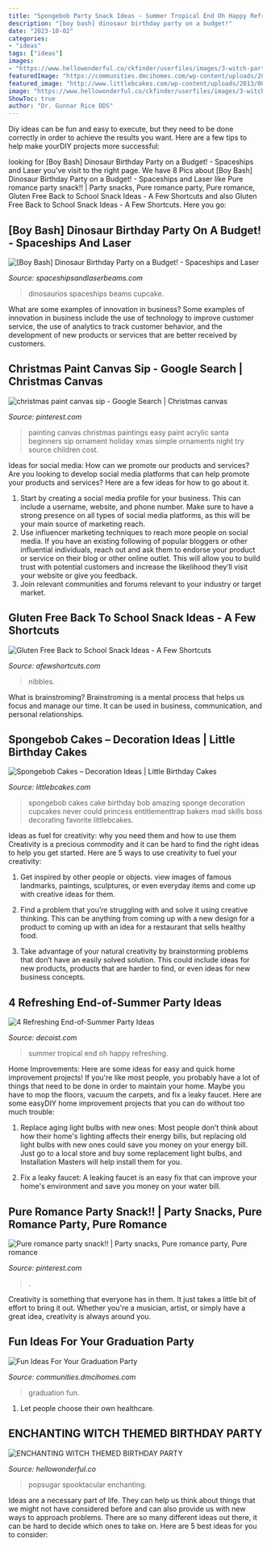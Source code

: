 ```yaml
---
title: "Spongebob Party Snack Ideas - Summer Tropical End Oh Happy Refreshing"
description: "[boy bash] dinosaur birthday party on a budget!"
date: "2023-10-02"
categories:
- "ideas"
tags: ["ideas"]
images:
- "https://www.hellowonderful.co/ckfinder/userfiles/images/3-witch-party-kids(1).jpg"
featuredImage: "https://communities.dmcihomes.com/wp-content/uploads/2015/03/graduation-food-ideas.jpg"
featured_image: "http://www.littlebcakes.com/wp-content/uploads/2013/08/Spongebob-Cakes.jpg"
image: "https://www.hellowonderful.co/ckfinder/userfiles/images/3-witch-party-kids(1).jpg"
ShowToc: true
author: "Dr. Gunnar Rice DDS"
---
```



Diy ideas can be fun and easy to execute, but they need to be done correctly in order to achieve the results you want. Here are a few tips to help make yourDIY projects more successful:

	

		
looking for [Boy Bash] Dinosaur Birthday Party on a Budget! - Spaceships and Laser you've visit to the right page. We have 8 Pics about [Boy Bash] Dinosaur Birthday Party on a Budget! - Spaceships and Laser like Pure romance party snack!! | Party snacks, Pure romance party, Pure romance, Gluten Free Back to School Snack Ideas - A Few Shortcuts and also Gluten Free Back to School Snack Ideas - A Few Shortcuts. Here you go:
		
    
## [Boy Bash] Dinosaur Birthday Party On A Budget! - Spaceships And Laser

<img loading=lazy src="https://spaceshipsandlaserbeams.com/wp-content/uploads/2015/09/dinosaur-birthday-party-ideas-on-a-budget.jpg.jpg" onerror="this.onerror=null;this.src='https://tse1.mm.bing.net/th?id=OIP.jGsNwoCUIp6yU4tyU9TfnAHaLH&amp;pid=15.1';" alt="[Boy Bash] Dinosaur Birthday Party on a Budget! - Spaceships and Laser">

_Source: spaceshipsandlaserbeams.com_

>dinosaurios spaceships beams cupcake. 

	

What are some examples of innovation in business?
Some examples of innovation in business include the use of technology to improve customer service, the use of analytics to track customer behavior, and the development of new products or services that are better received by customers.

    
## Christmas Paint Canvas Sip - Google Search | Christmas Canvas

<img loading=lazy src="https://i.pinimg.com/736x/71/89/72/718972e7768a0cb0da99eb58fc84b7e9--santa-paintings-christmas-paintings.jpg" onerror="this.onerror=null;this.src='https://tse4.mm.bing.net/th?id=OIP.Lh0KfTmzKa6ZZzKUZ2QxWAHaJ6&amp;pid=15.1';" alt="christmas paint canvas sip - Google Search | Christmas canvas">

_Source: pinterest.com_

>painting canvas christmas paintings easy paint acrylic santa beginners sip ornament holiday xmas simple ornaments night try source children cost. 

	

Ideas for social media: How can we promote our products and services?
Are you looking to develop social media platforms that can help promote your products and services? Here are a few ideas for how to go about it. 
1. Start by creating a social media profile for your business. This can include a username, website, and phone number. Make sure to have a strong presence on all types of social media platforms, as this will be your main source of marketing reach. 
2. Use influencer marketing techniques to reach more people on social media. If you have an existing following of popular bloggers or other influential individuals, reach out and ask them to endorse your product or service on their blog or other online outlet. This will allow you to build trust with potential customers and increase the likelihood they’ll visit your website or give you feedback. 
3. Join relevant communities and forums relevant to your industry or target market.

    
## Gluten Free Back To School Snack Ideas - A Few Shortcuts

<img loading=lazy src="https://afewshortcuts.com/wp-content/uploads/2015/08/Gluten-Free-Back-to-School-Snacks.jpg" onerror="this.onerror=null;this.src='https://tse3.mm.bing.net/th?id=OIP.zgtDUM3KC4XQAO4wxfpPWQHaLG&amp;pid=15.1';" alt="Gluten Free Back to School Snack Ideas - A Few Shortcuts">

_Source: afewshortcuts.com_

>nibbles. 

	

What is brainstroming? Brainstroming is a mental process that helps us focus and manage our time. It can be used in business, communication, and personal relationships.

    
## Spongebob Cakes – Decoration Ideas | Little Birthday Cakes

<img loading=lazy src="http://www.littlebcakes.com/wp-content/uploads/2013/08/Spongebob-Cakes.jpg" onerror="this.onerror=null;this.src='https://tse1.mm.bing.net/th?id=OIP.9Z6QYybYzknQwgf_HMOPBAHaLr&amp;pid=15.1';" alt="Spongebob Cakes – Decoration Ideas | Little Birthday Cakes">

_Source: littlebcakes.com_

>spongebob cakes cake birthday bob amazing sponge decoration cupcakes never could princess entitlementtrap bakers mad skills boss decorating favorite littlebcakes. 

	

Ideas as fuel for creativity: why you need them and how to use them
Creativity is a precious commodity and it can be hard to find the right ideas to help you get started. Here are 5 ways to use creativity to fuel your creativity:
1. Get inspired by other people or objects. view images of famous landmarks, paintings, sculptures, or even everyday items and come up with creative ideas for them.

2. Find a problem that you’re struggling with and solve it using creative thinking. This can be anything from coming up with a new design for a product to coming up with an idea for a restaurant that sells healthy food.

3. Take advantage of your natural creativity by brainstorming problems that don’t have an easily solved solution. This could include ideas for new products, products that are harder to find, or even ideas for new business concepts.


    
## 4 Refreshing End-of-Summer Party Ideas

<img loading=lazy src="http://cdn.decoist.com/wp-content/uploads/2015/08/Tropical-party-style-from-Oh-Happy-Day.jpg" onerror="this.onerror=null;this.src='https://tse3.mm.bing.net/th?id=OIP._Fs5n8kR8fzNMVmHrCVQYQHaLH&amp;pid=15.1';" alt="4 Refreshing End-of-Summer Party Ideas">

_Source: decoist.com_

>summer tropical end oh happy refreshing. 

	

Home Improvements: Here are some ideas for easy and quick home improvement projects!
If you're like most people, you probably have a lot of things that need to be done in order to maintain your home. Maybe you have to mop the floors, vacuum the carpets, and fix a leaky faucet. Here are some easyDIY home improvement projects that you can do without too much trouble:
1. Replace aging light bulbs with new ones: Most people don't think about how their home's lighting affects their energy bills, but replacing old light bulbs with new ones could save you money on your energy bill. Just go to a local store and buy some replacement light bulbs, and Installation Masters will help install them for you.

2. Fix a leaky faucet: A leaking faucet is an easy fix that can improve your home's environment and save you money on your water bill.

    
## Pure Romance Party Snack!! | Party Snacks, Pure Romance Party, Pure Romance

<img loading=lazy src="https://i.pinimg.com/originals/03/eb/bf/03ebbfba5df6bd193dce7f78985d789d.jpg" onerror="this.onerror=null;this.src='https://tse1.mm.bing.net/th?id=OIP.0e3All8yzYzFanZazuKHAgAAAA&amp;pid=15.1';" alt="Pure romance party snack!! | Party snacks, Pure romance party, Pure romance">

_Source: pinterest.com_

>. 

	

Creativity is something that everyone has in them. It just takes a little bit of effort to bring it out. Whether you're a musician, artist, or simply have a great idea, creativity is always around you.

    
## Fun Ideas For Your Graduation Party

<img loading=lazy src="https://communities.dmcihomes.com/wp-content/uploads/2015/03/graduation-food-ideas.jpg" onerror="this.onerror=null;this.src='https://tse3.mm.bing.net/th?id=OIP.UHToK7XT43exBI32VBc7rgHaJ3&amp;pid=15.1';" alt="Fun Ideas For Your Graduation Party">

_Source: communities.dmcihomes.com_

>graduation fun. 

	

1. Let people choose their own healthcare.

    
## ENCHANTING WITCH THEMED BIRTHDAY PARTY

<img loading=lazy src="https://www.hellowonderful.co/ckfinder/userfiles/images/3-witch-party-kids(1).jpg" onerror="this.onerror=null;this.src='https://tse4.mm.bing.net/th?id=OIP.o56zzqOE9gnK0SXAxSoEKAHaLI&amp;pid=15.1';" alt="ENCHANTING WITCH THEMED BIRTHDAY PARTY">

_Source: hellowonderful.co_

>popsugar spooktacular enchanting. 

	

Ideas are a necessary part of life. They can help us think about things that we might not have considered before and can also provide us with new ways to approach problems. There are so many different ideas out there, it can be hard to decide which ones to take on. Here are 5 best ideas for you to consider: 

